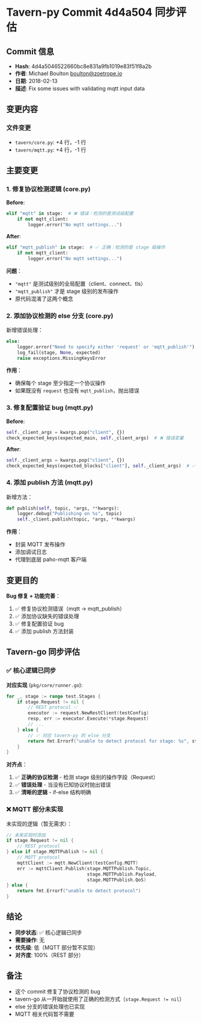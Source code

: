 # Tavern-py Commit 4d4a504 同步评估

## Commit 信息
- **Hash**: 4d4a5046522660bc8e831a9fb1019e83f51f8a2b
- **作者**: Michael Boulton <boulton@zoetrope.io>
- **日期**: 2018-02-13
- **描述**: Fix some issues with validating mqtt input data

## 变更内容

### 文件变更
- `tavern/core.py`: +4 行，-1 行
- `tavern/mqtt.py`: +4 行，-1 行

## 主要变更

### 1. 修复协议检测逻辑 (core.py)

**Before**:
```python
elif "mqtt" in stage:  # ❌ 错误：检测的是测试级配置
    if not mqtt_client:
        logger.error("No mqtt settings...")
```

**After**:
```python
elif "mqtt_publish" in stage:  # ✅ 正确：检测的是 stage 级操作
    if not mqtt_client:
        logger.error("No mqtt settings...")
```

**问题**：
- `"mqtt"` 是测试级别的全局配置（client、connect、tls）
- `"mqtt_publish"` 才是 stage 级别的发布操作
- 原代码混淆了这两个概念

### 2. 添加协议检测的 else 分支 (core.py)

新增错误处理：
```python
else:
    logger.error("Need to specify either 'request' or 'mqtt_publish'")
    log_fail(stage, None, expected)
    raise exceptions.MissingKeysError
```

**作用**：
- 确保每个 stage 至少指定一个协议操作
- 如果既没有 `request` 也没有 `mqtt_publish`，抛出错误

### 3. 修复配置验证 bug (mqtt.py)

**Before**:
```python
self._client_args = kwargs.pop("client", {})
check_expected_keys(expected_main, self._client_args)  # ❌ 错误变量
```

**After**:
```python
self._client_args = kwargs.pop("client", {})
check_expected_keys(expected_blocks["client"], self._client_args)  # ✅ 正确
```

### 4. 添加 publish 方法 (mqtt.py)

新增方法：
```python
def publish(self, topic, *args, **kwargs):
    logger.debug("Publishing on %s", topic)
    self._client.publish(topic, *args, **kwargs)
```

**作用**：
- 封装 MQTT 发布操作
- 添加调试日志
- 代理到底层 paho-mqtt 客户端

## 变更目的

**Bug 修复 + 功能完善**：
1. ✅ 修复协议检测错误（mqtt → mqtt_publish）
2. ✅ 添加协议缺失的错误处理
3. ✅ 修复配置验证 bug
4. ✅ 添加 publish 方法封装

## Tavern-go 同步评估

### ✅ **核心逻辑已同步**

**对应实现** (`pkg/core/runner.go`):

```go
for _, stage := range test.Stages {
    if stage.Request != nil {
        // REST protocol ✅
        executor := request.NewRestClient(testConfig)
        resp, err := executor.Execute(*stage.Request)
        // ...
    } else {
        // ✅ 对应 tavern-py 的 else 分支
        return fmt.Errorf("unable to detect protocol for stage: %s", stage.Name)
    }
}
```

**对齐点**：
1. ✅ **正确的协议检测** - 检测 stage 级别的操作字段（Request）
2. ✅ **错误处理** - 当没有已知协议时抛出错误
3. ✅ **清晰的逻辑** - if-else 结构明确

### ❌ **MQTT 部分未实现**

未实现的逻辑（暂无需求）：
```go
// 未来实现时添加
if stage.Request != nil {
    // REST protocol
} else if stage.MQTTPublish != nil {
    // MQTT protocol
    mqttClient := mqtt.NewClient(testConfig.MQTT)
    err := mqttClient.Publish(stage.MQTTPublish.Topic, 
                              stage.MQTTPublish.Payload,
                              stage.MQTTPublish.QoS)
} else {
    return fmt.Errorf("unable to detect protocol")
}
```

## 结论

- **同步状态**: ✅ 核心逻辑已同步
- **需要操作**: 无
- **优先级**: 低（MQTT 部分暂不实现）
- **对齐度**: 100%（REST 部分）

## 备注

- 这个 commit 修复了协议检测的 bug
- tavern-go 从一开始就使用了正确的检测方式（`stage.Request != nil`）
- else 分支的错误处理也已实现
- MQTT 相关代码暂不需要
